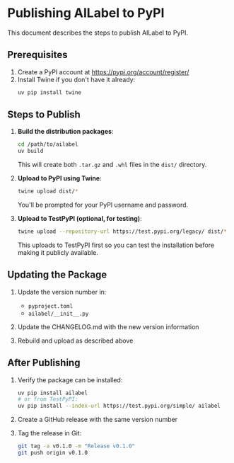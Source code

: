 # Publishing AILabel to PyPI

This document describes the steps to publish AILabel to PyPI.

## Prerequisites

1. Create a PyPI account at https://pypi.org/account/register/
2. Install Twine if you don't have it already:
   ```bash
   uv pip install twine
   ```

## Steps to Publish

1. **Build the distribution packages**:
   ```bash
   cd /path/to/ailabel
   uv build
   ```
   This will create both `.tar.gz` and `.whl` files in the `dist/` directory.

2. **Upload to PyPI using Twine**:
   ```bash
   twine upload dist/*
   ```
   You'll be prompted for your PyPI username and password.

3. **Upload to TestPyPI (optional, for testing)**:
   ```bash
   twine upload --repository-url https://test.pypi.org/legacy/ dist/*
   ```
   This uploads to TestPyPI first so you can test the installation before making it publicly available.

## Updating the Package

1. Update the version number in:
   - `pyproject.toml`
   - `ailabel/__init__.py`

2. Update the CHANGELOG.md with the new version information

3. Rebuild and upload as described above

## After Publishing

1. Verify the package can be installed:
   ```bash
   uv pip install ailabel
   # or from TestPyPI:
   uv pip install --index-url https://test.pypi.org/simple/ ailabel
   ```

2. Create a GitHub release with the same version number

3. Tag the release in Git:
   ```bash
   git tag -a v0.1.0 -m "Release v0.1.0"
   git push origin v0.1.0
   ```
